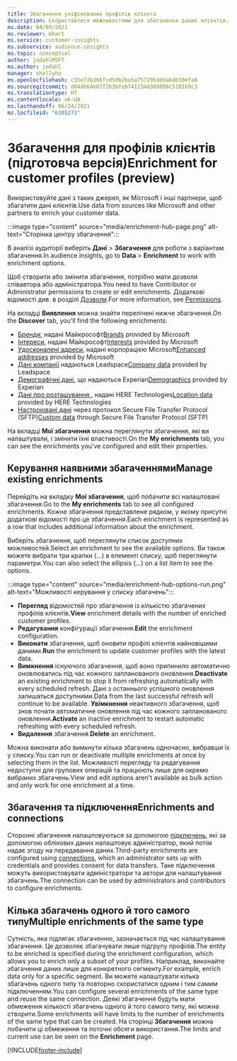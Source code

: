 ```yaml
---
title: Збагачення уніфікованих профілів клієнта
description: Скористайтеся можливостями для збагачення даних клієнтів.
ms.date: 04/09/2021
ms.reviewer: mhart
ms.service: customer-insights
ms.subservice: audience-insights
ms.topic: conceptual
author: jodahlMSFT
ms.author: jodahl
manager: shellyha
ms.openlocfilehash: c35e73b366fcd5db2ba5a757295ddda6db30efa0
ms.sourcegitcommit: d84d664e67f263bfeb741154d309088c5101b9c3
ms.translationtype: HT
ms.contentlocale: uk-UA
ms.lasthandoff: 06/24/2021
ms.locfileid: "6305273"
---
```

# <a name="enrichment-for-customer-profiles-preview"></a><span data-ttu-id="2348f-103">Збагачення для профілів клієнтів (підготовча версія)</span><span class="sxs-lookup"><span data-stu-id="2348f-103">Enrichment for customer profiles (preview)</span></span>

<span data-ttu-id="2348f-104">Використовуйте дані з таких джерел, як Microsoft і інші партнери, щоб збагатити дані клієнтів.</span><span class="sxs-lookup"><span data-stu-id="2348f-104">Use data from sources like Microsoft and other partners to enrich your customer data.</span></span>

:::image type="content" source="media/enrichment-hub-page.png" alt-text="Сторінка центру збагачення":::

<span data-ttu-id="2348f-106">В аналізі аудиторії виберіть **Дані** > **Збагачення** для роботи з варіантам збагачення.</span><span class="sxs-lookup"><span data-stu-id="2348f-106">In audience insights, go to **Data** > **Enrichment** to work with enrichment options.</span></span>  

<span data-ttu-id="2348f-107">Щоб створити або змінити збагачення, потрібно мати дозволи співавтора або адміністратора.</span><span class="sxs-lookup"><span data-stu-id="2348f-107">You need to have Contributor or Administrator permissions to create or edit enrichments.</span></span> <span data-ttu-id="2348f-108">Додаткові відомості див. в розділі [Дозволи](permissions.md).</span><span class="sxs-lookup"><span data-stu-id="2348f-108">For more information, see [Permissions](permissions.md).</span></span>

<span data-ttu-id="2348f-109">На вкладці **Виявлення** можна знайти перелічені нижче збагачення.</span><span class="sxs-lookup"><span data-stu-id="2348f-109">On the **Discover** tab, you'll find the following enrichments:</span></span>

- <span data-ttu-id="2348f-110">[Бренди](enrichment-microsoft.md), надані Майкрософт</span><span class="sxs-lookup"><span data-stu-id="2348f-110">[Brands](enrichment-microsoft.md) provided by Microsoft</span></span>
- <span data-ttu-id="2348f-111">[Інтереси](enrichment-microsoft.md), надані Майкрософт</span><span class="sxs-lookup"><span data-stu-id="2348f-111">[Interests](enrichment-microsoft.md) provided by Microsoft</span></span>
- <span data-ttu-id="2348f-112">[Удосконалені адреси](enrichment-enhanced-addresses.md), надані корпорацією Microsoft</span><span class="sxs-lookup"><span data-stu-id="2348f-112">[Enhanced addresses](enrichment-enhanced-addresses.md) provided by Microsoft</span></span>
- <span data-ttu-id="2348f-113">[Дані компанії](enrichment-leadspace.md) надаються Leadspace</span><span class="sxs-lookup"><span data-stu-id="2348f-113">[Company data](enrichment-leadspace.md) provided by Leadspace</span></span>
- <span data-ttu-id="2348f-114">[Демографічні дані](enrichment-experian.md), що надаються Experian</span><span class="sxs-lookup"><span data-stu-id="2348f-114">[Demographics](enrichment-experian.md) provided by Experian</span></span>
- <span data-ttu-id="2348f-115">[Дані про розташування ](enrichment-here.md), надані HERE Technologies</span><span class="sxs-lookup"><span data-stu-id="2348f-115">[Location data](enrichment-here.md) provided by HERE Technologies</span></span>
- <span data-ttu-id="2348f-116">[Настроювані дані](enrichment-SFTP-custom-import.md) через протокол Secure File Transfer Protocol (SFTP)</span><span class="sxs-lookup"><span data-stu-id="2348f-116">[Custom data](enrichment-SFTP-custom-import.md) through Secure File Transfer Protocol (SFTP)</span></span>

<span data-ttu-id="2348f-117">На вкладці **Мої збагачення** можна переглянути збагачення, які ви налаштували, і змінити їхні властивості.</span><span class="sxs-lookup"><span data-stu-id="2348f-117">On the **My enrichments** tab, you can see the enrichments you've configured and edit their properties.</span></span>

## <a name="manage-existing-enrichments"></a><span data-ttu-id="2348f-118">Керування наявними збагаченнями</span><span class="sxs-lookup"><span data-stu-id="2348f-118">Manage existing enrichments</span></span>

<span data-ttu-id="2348f-119">Перейдіть на вкладку **Мої збагачення**, щоб побачити всі налаштовані збагачення.</span><span class="sxs-lookup"><span data-stu-id="2348f-119">Go to the **My enrichments** tab to see all configured enrichments.</span></span> <span data-ttu-id="2348f-120">Кожне збагачення представлене рядком, у якому присутні додаткові відомості про це збагачення.</span><span class="sxs-lookup"><span data-stu-id="2348f-120">Each enrichment is represented as a row that includes additional information about the enrichment.</span></span>

<span data-ttu-id="2348f-121">Виберіть збагачення, щоб переглянути список доступних можливостей.</span><span class="sxs-lookup"><span data-stu-id="2348f-121">Select an enrichment to see the available options.</span></span> <span data-ttu-id="2348f-122">Ви також можете вибрати три крапки (...) в елементі списку, щоб переглянути параметри.</span><span class="sxs-lookup"><span data-stu-id="2348f-122">You can also select the ellipsis (...) on a list item to see the options.</span></span>

:::image type="content" source="media/enrichment-hub-options-run.png" alt-text="Можливості керування у списку збагачень":::

- <span data-ttu-id="2348f-124">**Перегляд** відомостей про збагачення із кількістю збагачених профілів клієнтів.</span><span class="sxs-lookup"><span data-stu-id="2348f-124">**View** enrichment details with the number of enriched customer profiles.</span></span>
- <span data-ttu-id="2348f-125">**Редагування** конфігурації збагачення.</span><span class="sxs-lookup"><span data-stu-id="2348f-125">**Edit** the enrichment configuration.</span></span>
- <span data-ttu-id="2348f-126">**Виконати** збагачення, щоб оновити профілі клієнтів найновішими даними.</span><span class="sxs-lookup"><span data-stu-id="2348f-126">**Run** the enrichment to update customer profiles with the latest data.</span></span>
- <span data-ttu-id="2348f-127">**Вимкнення** існуючого збагачення, щоб воно припинило автоматично оновлюватись під час кожного запланованого оновлення.</span><span class="sxs-lookup"><span data-stu-id="2348f-127">**Deactivate** an existing enrichment to stop it from refreshing automatically with every scheduled refresh.</span></span> <span data-ttu-id="2348f-128">Дані з останнього успішного оновлення залишаться доступними.</span><span class="sxs-lookup"><span data-stu-id="2348f-128">Data from the last successful refresh will continue to be available.</span></span> <span data-ttu-id="2348f-129">**Увімкнення** неактивного збагачення, щоб знов почати автоматичне оновлення під час кожного запланованого оновлення.</span><span class="sxs-lookup"><span data-stu-id="2348f-129">**Activate** an inactive enrichment to restart automatic refreshing with every scheduled refresh.</span></span>
- <span data-ttu-id="2348f-130">**Видалення** збагачення.</span><span class="sxs-lookup"><span data-stu-id="2348f-130">**Delete** an enrichment.</span></span>

<span data-ttu-id="2348f-131">Можна виконати або вимкнути кілька збагачень одночасно, вибравши їх у списку.</span><span class="sxs-lookup"><span data-stu-id="2348f-131">You can run or deactivate multiple enrichments at once by selecting them in the list.</span></span> <span data-ttu-id="2348f-132">Можливості перегляду та редагування недоступні для групових операцій та працюють лише для окремо вибраних збагачень.</span><span class="sxs-lookup"><span data-stu-id="2348f-132">View and edit options aren't available as bulk action and only work for one enrichment at a time.</span></span>

## <a name="enrichments-and-connections"></a><span data-ttu-id="2348f-133">Збагачення та підключення</span><span class="sxs-lookup"><span data-stu-id="2348f-133">Enrichments and connections</span></span>

<span data-ttu-id="2348f-134">Сторонні збагачення налаштовуються за допомогою [підключень](connections.md), які за допомогою облікових даних налаштовує адміністратор, який потім надає згоду на передавання даних.</span><span class="sxs-lookup"><span data-stu-id="2348f-134">Third-party enrichments are configured using [connections](connections.md), which an administrator sets up with credentials and provides consent for data transfers.</span></span> <span data-ttu-id="2348f-135">Таке підключення можуть використовувати адміністратори та автори для налаштування збагачень.</span><span class="sxs-lookup"><span data-stu-id="2348f-135">The connection can be used by administrators and contributors to configure enrichments.</span></span>  

## <a name="multiple-enrichments-of-the-same-type"></a><span data-ttu-id="2348f-136">Кілька збагачень одного й того самого типу</span><span class="sxs-lookup"><span data-stu-id="2348f-136">Multiple enrichments of the same type</span></span>

<span data-ttu-id="2348f-137">Сутність, яка підлягає збагаченню, зазначається під час налаштування збагачення. Це дозволяє збагачувати лише підгрупу профілів.</span><span class="sxs-lookup"><span data-stu-id="2348f-137">The entity to be enriched is specified during the enrichment configuration, which allows you to enrich only a subset of your profiles.</span></span> <span data-ttu-id="2348f-138">Наприклад, виконайте збагачення даних лише для конкретного сегменту.</span><span class="sxs-lookup"><span data-stu-id="2348f-138">For example, enrich data only for a specific segment.</span></span> <span data-ttu-id="2348f-139">Ви можете налаштувати кілька збагачень одного типу та повторно скористатися одним і тим самим підключенням.</span><span class="sxs-lookup"><span data-stu-id="2348f-139">You can configure several enrichments of the same type and reuse the same connection.</span></span> <span data-ttu-id="2348f-140">Деякі збагачення будуть мати обмеження кількості збагачень одного й того самого типу, які можна створити.</span><span class="sxs-lookup"><span data-stu-id="2348f-140">Some enrichments will have limits to the number of enrichments of the same type that can be created.</span></span> <span data-ttu-id="2348f-141">На сторінці **Збагачення** можна побачити ці обмеження та поточні обсяги використання.</span><span class="sxs-lookup"><span data-stu-id="2348f-141">The limits and current use can be seen on the **Enrichment** page.</span></span>

[!INCLUDE[footer-include](../includes/footer-banner.md)]
